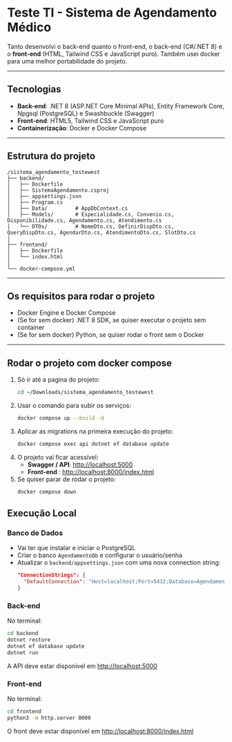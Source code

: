 # Teste TI - Sistema de Agendamento Médico

Tanto desenvolvi o back-end quanto o front-end, o back-end (C#/.NET 8) e o **front-end** (HTML, Tailwind CSS e JavaScript puro). Também usei docker para uma melhor portabilidade do projeto.

---

## Tecnologias

- **Back-end**: .NET 8 (ASP.NET Core Minimal APIs), Entity Framework Core, Npgsql (PostgreSQL) e Swashbuckle (Swagger)
- **Front-end**: HTML5, Tailwind CSS e JavaScript puro
- **Containerização**: Docker e Docker Compose

---

## Estrutura do projeto 

```
/sistema_agendamento_testewest
├── backend/
│   ├── Dockerfile
│   ├── SistemaAgendamento.csproj
│   ├── appsettings.json
│   ├── Program.cs
│   ├── Data/         # AppDbContext.cs
│   ├── Models/       # Especialidade.cs, Convenio.cs, Disponibilidade.cs, Agendamento.cs, Atendimento.cs
│   └── DTOs/         # NomeDto.cs, DefinirDispDto.cs, QueryDispDto.cs, AgendarDto.cs, AtendimentoDto.cs, SlotDto.cs
│
├── frontend/
│   ├── Dockerfile
│   └── index.html
│
└── docker-compose.yml
```

---

## Os requisitos para rodar o projeto

- Docker Engine e Docker Compose
- (Se for sem docker) .NET 8 SDK, se quiser executar o projeto sem container
- (Se for sem docker) Python, se quiser rodar o front sem o Docker

---

## Rodar o projeto com docker compose

1. Só ir até a pagina do projeto:
   ```bash
   cd ~/Downloads/sistema_agendamento_testewest
   ```
2. Usar o comando para subir os serviços:
   ```bash
   docker compose up --build -d
   ```
3. Aplicar as migrations na primeira execução do projeto:
   ```bash
   docker compose exec api dotnet ef database update
   ```
4. O projeto vai ficar acessível:
   - **Swagger / API**: [http://localhost:5000](http://localhost:5000)
   - **Front-end** : [http://localhost:8000/index.html](http://localhost:8000/index.html)
5. Se quiser parar de rodar o projeto:
   ```bash
   docker compose down
   ```

## Execução Local

### Banco de Dados

- Vai ter que instalar e iniciar o PostgreSQL
- Criar o banco `AgendamentoDb` e configurar o usuário/senha
- Atualizar o `backend/appsettings.json` com uma nova connection string:
  ```json
  "ConnectionStrings": {
    "DefaultConnection": "Host=localhost;Port=5432;Database=AgendamentoDb;Username=postgres;Password=SUA_SENHA"
  }
  ```

### Back-end

No terminal:

```bash
cd backend
dotnet restore
dotnet ef database update
dotnet run
```

A API deve estar disponível em [http://localhost:5000](http://localhost:5000)

### Front-end

No terminal:

```bash
cd frontend
python3 -m http.server 8000
```

O front deve estar disponível em [http://localhost:8000/index.html](http://localhost:8000/index.html)

